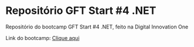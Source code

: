 # **Repositório GFT Start #4 .NET**

Repositório do bootcamp GFT Start #4 .NET, feito na Digital Innovation One

Link do bootcamp: [Clique aqui](https://web.dio.me/track/5da5a18d-a447-45fe-8f89-d14e24fb4748)

